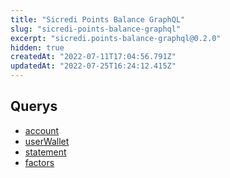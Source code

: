 ```yaml
---
title: "Sicredi Points Balance GraphQL"
slug: "sicredi-points-balance-graphql"
excerpt: "sicredi.points-balance-graphql@0.2.0"
hidden: true
createdAt: "2022-07-11T17:04:56.791Z"
updatedAt: "2022-07-25T16:24:12.415Z"
---
```

## Querys

- [account](/docs/account.md)
- [userWallet](/docs/userWallet.md)
- [statement](/docs/statement.md)
- [factors](/docs/factors.md)